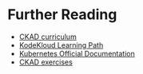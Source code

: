 # Further Reading
- [CKAD curriculum](https://github.com/cncf/curriculum/blob/master/old-versions/CKAD-2021_Curriculum_Coming_September_28_2021.pdf)
- [KodeKloud Learning Path](https://kodekloud.com/learning-path-containers/)
- [Kubernetes Official Documentation](https://kubernetes.io/)
- [CKAD exercises](https://github.com/dgkanatsios/CKAD-exercises)